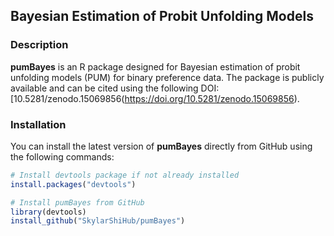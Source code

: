 ## Bayesian Estimation of Probit Unfolding Models

### Description

**pumBayes** is an R package designed for Bayesian estimation of probit unfolding models (PUM) for binary preference data. The package is publicly available and can be cited using the following DOI: [10.5281/zenodo.15069856(https://doi.org/10.5281/zenodo.15069856).

### Installation

You can install the latest version of **pumBayes** directly from GitHub using the following commands:

```R
# Install devtools package if not already installed
install.packages("devtools")

# Install pumBayes from GitHub
library(devtools)
install_github("SkylarShiHub/pumBayes")
```
